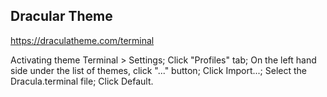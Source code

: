 ## Dracular Theme
https://draculatheme.com/terminal

Activating theme
Terminal > Settings;
Click "Profiles" tab;
On the left hand side under the list of themes, click "..." button;
Click Import...;
Select the Dracula.terminal file;
Click Default. 